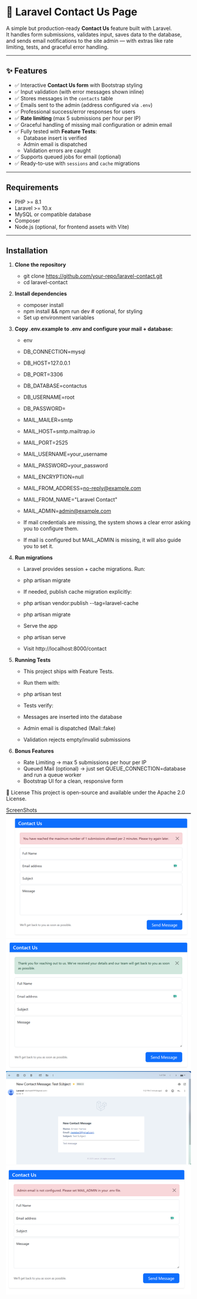# 📩 Laravel Contact Us Page

A simple but production-ready **Contact Us** feature built with Laravel.  
It handles form submissions, validates input, saves data to the database, and sends email notifications to the site admin — with extras like rate limiting, tests, and graceful error handling.

---

## ✨ Features

- ✅ Interactive **Contact Us form** with Bootstrap styling
- ✅ Input validation (with error messages shown inline)
- ✅ Stores messages in the `contacts` table
- ✅ Emails sent to the admin (address configured via `.env`)
- ✅ Professional success/error responses for users
- ✅ **Rate limiting** (max 5 submissions per hour per IP)
- ✅ Graceful handling of missing mail configuration or admin email
- ✅ Fully tested with **Feature Tests**:
  - Database insert is verified  
  - Admin email is dispatched  
  - Validation errors are caught  
- ✅ Supports queued jobs for email (optional)
- ✅ Ready-to-use with `sessions` and `cache` migrations

---

## Requirements

- PHP >= 8.1  
- Laravel >= 10.x  
- MySQL or compatible database  
- Composer  
- Node.js (optional, for frontend assets with Vite)  

---

## Installation

1. **Clone the repository**

   - git clone https://github.com/your-repo/laravel-contact.git
   - cd laravel-contact

2. **Install dependencies**

    - composer install
    - npm install && npm run dev   # optional, for styling
    - Set up environment variables

3. **Copy .env.example to .env and configure your mail + database:**

    - env
    - DB_CONNECTION=mysql
    - DB_HOST=127.0.0.1
    - DB_PORT=3306
    - DB_DATABASE=contactus
    - DB_USERNAME=root
    - DB_PASSWORD=

    - MAIL_MAILER=smtp
    - MAIL_HOST=smtp.mailtrap.io
    - MAIL_PORT=2525
    - MAIL_USERNAME=your_username
    - MAIL_PASSWORD=your_password
    - MAIL_ENCRYPTION=null
    - MAIL_FROM_ADDRESS=no-reply@example.com
    - MAIL_FROM_NAME="Laravel Contact"
    - MAIL_ADMIN=admin@example.com
    - If mail credentials are missing, the system shows a clear error asking you to configure them.
    - If mail is configured but MAIL_ADMIN is missing, it will also guide you to set it.

4. **Run migrations**

    - Laravel provides session + cache migrations. Run:

    - php artisan migrate
    - If needed, publish cache migration explicitly:

    - php artisan vendor:publish --tag=laravel-cache
    - php artisan migrate
    - Serve the app

    - php artisan serve
    - Visit http://localhost:8000/contact

5. **Running Tests**
    - This project ships with Feature Tests.

    - Run them with:
    - php artisan test
    
    - Tests verify:
    - Messages are inserted into the database
    - Admin email is dispatched (Mail::fake)
    - Validation rejects empty/invalid submissions

6. **Bonus Features**
    - Rate Limiting → max 5 submissions per hour per IP
    - Queued Mail (optional) → just set QUEUE_CONNECTION=database and run a queue worker
    - Bootstrap UI for a clean, responsive form

📜 License
This project is open-source and available under the Apache 2.0 License.

ScreenShots
![Rate limiter Error Message with smaller values](image.png)
![Success Message Once Email is Sent](image-1.png)
![Email Preview](image-3.png)
![Error Message if Admin Email is not set](image-2.png)